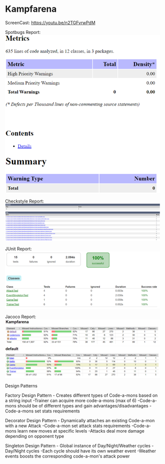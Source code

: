 # Kampfarena

ScreenCast: https://youtu.be/n2TGFvrwPdM

Spotbugs Report:
![Spotbugs](https://github.com/RyanGudi/Kampfarena/blob/main/Spotbugs.PNG)

Checkstyle Report:
![Checkstyle](https://github.com/RyanGudi/Kampfarena/blob/main/Checkstyle.PNG)

JUnit Report:
![Junit](https://github.com/RyanGudi/Kampfarena/blob/main/JUnit.PNG)

Jacoco Report:
![Jacoco1](https://github.com/RyanGudi/Kampfarena/blob/main/Jacoco.PNG)
![Jacoco2](https://github.com/RyanGudi/Kampfarena/blob/main/Jacoco2.PNG)


Design Patterns

Factory Design Pattern - Creates different types of Code-a-mons based on a string input
-Trainer can acquire more code-a-mons (max of 6)
-Code-a-mons should be of different types and gain advantages/disadvantages
-Code-a-mons set stats requirements

Decorator Design Pattern - Dynamically attaches an existing Code-a-mon with a new Attack
-Code-a-mon set attack stats requirements
-Code-a-mons learn new moves at specific levels
-Attacks deal more damage depending on opponent type

Singleton Design Pattern - Global instance of Day/Night/Weather cycles
-Day/Night cycles
-Each cycle should have its own weather event
-Weather events boosts the corresponding code-a-mon's attack power
